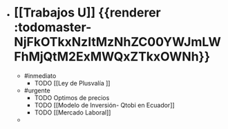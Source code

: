 - # [[Trabajos U]] {{renderer :todomaster-NjFkOTkxNzItMzNhZC00YWJmLWFhMjQtM2ExMWQxZTkxOWNh}}
	- #inmediato
		- TODO  [[Ley de Plusvalía ]]
	- #urgente
		- TODO Optimos de precios
		- TODO [[Modelo de Inversión- Qtobi en Ecuador]]
		- TODO [[Mercado Laboral]]
	-